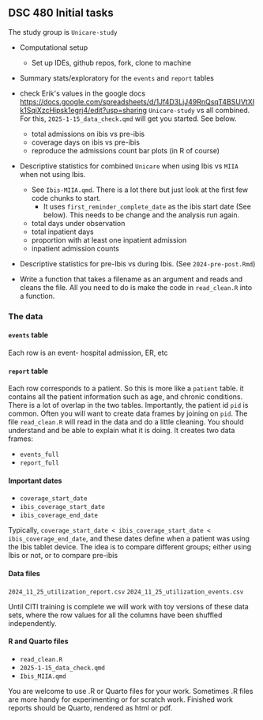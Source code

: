 ## DSC 480 Initial tasks

The study group is `Unicare-study`

- Computational setup
 	- Set up IDEs, github repos, fork, clone to machine
- Summary stats/exploratory for the `events` and `report` tables
- check Erik's values in the google docs <https://docs.google.com/spreadsheets/d/1Jf4D3LjJ49RnQsqT4BSUVtXIk1SqiXzcHipsk1egrj4/edit?usp=sharing> `Unicare-study` vs all combined. For this, `2025-1-15_data_check.qmd` will get you started. See below.
	- total admissions on ibis vs pre-ibis
	- coverage days on ibis vs pre-ibis
	- reproduce the admissions count bar plots (in R of course)
- Descriptive statistics for combined `Unicare` when using Ibis vs `MIIA` when not using Ibis.
    - See `Ibis-MIIA.qmd`. There is a lot there but just look at the first few code chunks to start.
        -  It uses `first_reminder_complete_date` as the ibis start date (See below). This needs to be change and the analysis run again.
    - total days under observation
    - total inpatient days
    - proportion with at least one inpatient admission
    - inpatient admission counts

- Descriptive statistics for pre-Ibis vs during Ibis. (See `2024-pre-post.Rmd`)
- Write a function that takes a filename as an argument and reads and cleans the file. All you need to do is make the code in `read_clean.R` into a function.

### The data

####  `events` table

Each row is an event- hospital admission, ER, etc

#### `report` table

Each row corresponds to a patient. So this is more like a `patient` table. it contains all the patient information such as age, and chronic conditions. There is a lot of overlap in the two tables. Importantly, the patient id `pid` is common. Often you will want to create data frames by joining on `pid`. The file `read_clean.R` will read in the data and do a little cleaning. You should understand and be able to explain what it is doing. It creates two data frames:

- `events_full`
- `report_full`

#### Important dates

- `coverage_start_date`
- `ibis_coverage_start_date`
- `ibis_coverage_end_date`

Typically, `coverage_start_date < ibis_coverage_start_date < ibis_coverage_end_date`, and these dates define when a patient was using the Ibis tablet device. The idea is to compare different groups; either using Ibis or not, or to compare pre-ibis




#### Data files

`2024_11_25_utilization_report.csv`
`2024_11_25_utilization_events.csv`

Until CITI training is complete we will work with toy versions of these data sets, where the row values for all the columns have been shuffled independently.

#### R and Quarto files

- `read_clean.R`
- `2025-1-15_data_check.qmd` 
- `Ibis_MIIA.qmd`

You are welcome to use .R or Quarto files for your work. Sometimes .R files are more handy for experimenting or for scratch work. Finished work reports should be Quarto, rendered as html or pdf.
